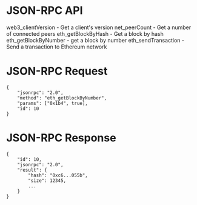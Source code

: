 # JSON-RPC API

web3_clientVersion - Get a client's version
net_peerCount - Get a number of connected peers
eth_getBlockByHash - Get a block by hash
eth_getBlockByNumber - get a block by number
eth_sendTransaction - Send a transaction to Ethereum network

# JSON-RPC Request

```
{
    "jsonrpc": "2.0",
    "method": "eth_getBlockByNumber",
    "params": ["0x1b4", true],
    "id": 10
}
```

# JSON-RPC Response

```
{
    "id": 10,
    "jsonrpc": "2.0",
    "result": {
        "hash": "0xc6...055b",
        "size": 12345,
        ...
    }
}
```
